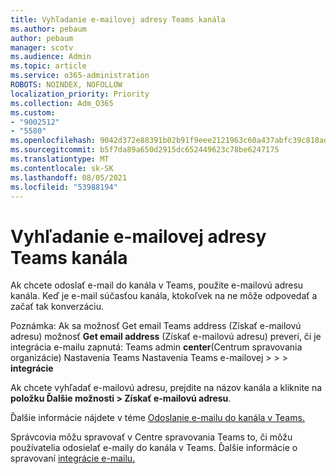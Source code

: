 ```yaml
---
title: Vyhľadanie e-mailovej adresy Teams kanála
ms.author: pebaum
author: pebaum
manager: scotv
ms.audience: Admin
ms.topic: article
ms.service: o365-administration
ROBOTS: NOINDEX, NOFOLLOW
localization_priority: Priority
ms.collection: Adm_O365
ms.custom:
- "9002512"
- "5580"
ms.openlocfilehash: 9042d372e88391b02b91f9eee2121963c60a437abfc39c818adcfcb76a17357b
ms.sourcegitcommit: b5f7da89a650d2915dc652449623c78be6247175
ms.translationtype: MT
ms.contentlocale: sk-SK
ms.lasthandoff: 08/05/2021
ms.locfileid: "53988194"
---
```

# <a name="find-the-email-address-for-a-teams-channel"></a>Vyhľadanie e-mailovej adresy Teams kanála

Ak chcete odoslať e-mail do kanála v Teams, použite e-mailovú adresu kanála. Keď je e-mail súčasťou kanála, ktokoľvek na ne môže odpovedať a začať tak konverzáciu.

Poznámka: Ak sa možnosť Get email Teams address (Získať e-mailovú adresu) možnosť **Get email address** (Získať e-mailovú adresu) preverí, či je integrácia e-mailu zapnutá: Teams admin **center**(Centrum spravovania organizácie) Nastavenia Teams Nastavenia Teams e-mailovej >  >  > **integrácie**

Ak chcete vyhľadať e-mailovú adresu, prejdite na názov kanála a kliknite na **položku Ďalšie možnosti > Získať e-mailovú adresu**.

Ďalšie informácie nájdete v téme [Odoslanie e-mailu do kanála v Teams.](https://support.office.com/article/send-an-email-to-a-channel-in-teams-d91db004-d9d7-4a47-82e6-fb1b16dfd51e)

Správcovia môžu spravovať v Centre spravovania Teams to, či môžu používatelia odosielať e-maily do kanála v Teams. Ďalšie informácie o spravovaní [integrácie e-mailu.](https://docs.microsoft.com/microsoftteams/enable-features-office-365#email-integration)
